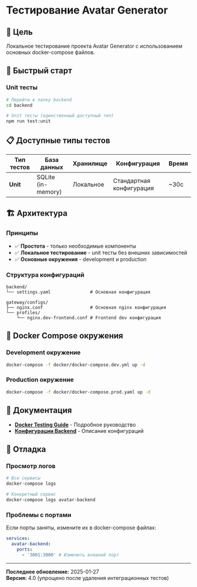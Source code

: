# Тестирование Avatar Generator

## 🎯 Цель

Локальное тестирование проекта Avatar Generator с использованием основных
docker-compose файлов.

## 🚀 Быстрый старт

### Unit тесты

```bash
# Перейти в папку backend
cd backend

# Unit тесты (единственный доступный тип)
npm run test:unit
```

## 📋 Доступные типы тестов

| Тип тестов | База данных        | Хранилище | Конфигурация             | Время |
| ---------- | ------------------ | --------- | ------------------------ | ----- |
| **Unit**   | SQLite (in-memory) | Локальное | Стандартная конфигурация | ~30с  |

## 🏗️ Архитектура

### Принципы

- ✅ **Простота** - только необходимые компоненты
- ✅ **Локальное тестирование** - unit тесты без внешних зависимостей
- ✅ **Основные окружения** - development и production

### Структура конфигураций

```
backend/
└── settings.yaml               # Основная конфигурация

gateway/configs/
├── nginx.conf                  # Основная nginx конфигурация
└── profiles/
    └── nginx.dev-frontend.conf # Frontend dev конфигурация
```

## 🐳 Docker Compose окружения

### Development окружение

```bash
docker-compose -f docker/docker-compose.dev.yml up -d
```

### Production окружение

```bash
docker-compose -f docker/docker-compose.prod.yaml up -d
```

## 📖 Документация

- [**Docker Testing Guide**](DOCKER_TESTING_GUIDE.md) - Подробное руководство
- [**Конфигурации Backend**](../backend/README.md) - Описание конфигураций

## 🔧 Отладка

### Просмотр логов

```bash
# Все сервисы
docker-compose logs

# Конкретный сервис
docker-compose logs avatar-backend
```

### Проблемы с портами

Если порты заняты, измените их в docker-compose файлах:

```yaml
services:
  avatar-backend:
    ports:
      - '3001:3000' # Изменить внешний порт
```

---

**Последнее обновление:** 2025-01-27  
**Версия:** 4.0 (упрощено после удаления интеграционных тестов)
